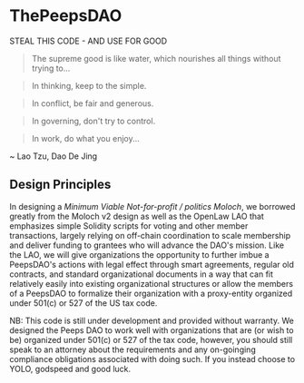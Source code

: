 # ThePeepsDAO

STEAL THIS CODE - AND USE FOR GOOD

> The supreme good is like water, which nourishes all things without trying to...

> In thinking, keep to the simple.

> In conflict, be fair and generous.

> In governing, don't try to control.

> In work, do what you enjoy...

~ Lao Tzu, Dao De Jing

## Design Principles

In designing a *Minimum Viable Not-for-profit / politics Moloch*, we borrowed greatly from the Moloch v2 design as well as the OpenLaw LAO that emphasizes simple Solidity scripts for voting and other member transactions, largely relying on off-chain coordination to scale membership and deliver funding to grantees who will advance the DAO's mission. Like the LAO, we will give organizations the opportunity to further imbue a PeepsDAO's actions with legal effect through smart agreements, regular old contracts, and standard organizational documents in a way that can fit relatively easily into existing organizational structures or allow the members of a PeepsDAO to formalize their organization with a proxy-entity organized under 501(c) or 527 of the US tax code.

NB: This code is still under development and provided without warranty. We designed the Peeps DAO to work well with organizations that are (or wish to be) organized under 501(c) or 527 of the tax code, however, you should still speak to an attorney about the requirements and any on-goinging compliance obligations associated with doing such. If you instead choose to YOLO, godspeed and good luck. 
